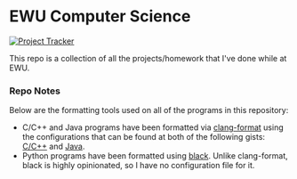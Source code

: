 # EWU Computer Science

[![Project Tracker](https://img.shields.io/badge/repo%20status-Project%20Tracker-lightgrey)](https://wiki.hthompson.dev/en/project-tracker)

This repo is a collection of all the projects/homework that I've done while at EWU.

### Repo Notes

Below are the formatting tools used on all of the programs in this repository:

- C/C++ and Java programs have been formatted via [clang-format](https://releases.llvm.org/14.0.0/tools/clang/docs/ClangFormatStyleOptions.html) using the configurations that can be found at both of the following gists: [C/C++](https://gist.github.com/StrangeRanger/2972f774afd20105d3a713677ba92e38) and [Java](https://gist.github.com/StrangeRanger/8f03b433f8ecf3ad425141a56f3f5dcc).
- Python programs have been formatted using [black](https://black.readthedocs.io/en/stable/). Unlike clang-format, black is highly opinionated, so I have no configuration file for it.
